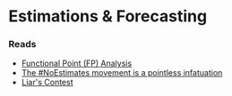 # Estimations & Forecasting
### Reads
- [Functional Point (FP) Analysis](https://www.javatpoint.com/software-engineering-functional-point-fp-analysis)
- [The #NoEstimates movement is a pointless infatuation](https://mdalmijn.com/the-noestimates-movement-is-a-pointless-infatuation/)
- [Liar's Contest](https://www.donaldegray.com/liars-contest/)

